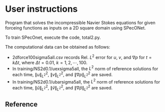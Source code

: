 # User instructions

Program that solves the incompressible Navier Stokes equations for given forceing functions as inputs on a 2D square domain using SPecONet.

To train SPecOnet, execute the code, total2.py.  


The computational data can be obtained as follows:
- 2dforce100sigma5all.csv records Rel. $L^2$ error for $u$, $v$, and $\nabla p$ for $t=k\Delta t$, where $\Delta t=0.01$, $k=1,2,\cdots, 100$.  
- In training/NS2d0.1/uexsigma5all, the $L^2$ norm of reference solutions for each time, $\|u\|_{L^2}^2$, $\|v\|_{L^2}^2$, and $\|\nabla p\|_{L^2}^2$ are saved. 
- In training/NS2d0.1/ubarsigma5all, the $L^2$ norm of reference solutions for each time, $\|\widehat{u}\|_{L^2}^2$, $\|\widehat{v}\|_{L^2}^2$, and $\|\nabla \widehat{p}\|_{L^2}^2$ are saved. 

  

## Reference
